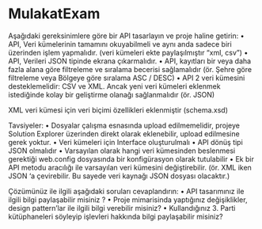 # MulakatExam

Aşağıdaki gereksinimlere göre bir API tasarlayın ve proje haline getirin:
•	API, Veri kümelerinin tamamını okuyabilmeli ve aynı anda sadece biri üzerinden işlem yapmalıdır. (veri kümeleri ekte paylaşılmıştır “xml, csv”)
•	API, Verileri JSON tipinde ekrana çıkarmalıdır. 
•	API, kayıtları bir veya daha fazla alana göre filtreleme ve sıralama becerisi sağlamalıdır (ör. Şehre göre filtreleme veya Bölgeye göre sıralama ASC / DESC)
•	API 2 veri kümesini desteklemelidir: CSV ve XML. Ancak yeni veri kümeleri eklenmek istediğinde kolay bir geliştirme olanağı sağlanmalıdır (ör. JSON)

XML veri kümesi için veri biçimi özellikleri eklenmiştir (schema.xsd)

Tavsiyeler:
•	Dosyalar çalışma esnasında upload edilmemelidir, projeye Solution Explorer üzerinden direkt olarak eklenebilir, upload edilmesine gerek yoktur.
•	Veri kümeleri için Interface oluşturulmalı
•	API dönüş tipi JSON olmalıdır
•	Varsayılan olarak hangi veri kümesinden beslenmesi gerektiği web.config dosyasında bir konfigürasyon olarak tutulabilir
•	Ek bir API metodu aracılığı ile varsayılan veri kümesini değiştirebilir. (ör. XML iken JSON ‘a çevirebilir. Bu sayede veri kaynağı JSON dosyası olacaktır.)

Çözümünüz ile ilgili aşağıdaki soruları cevaplandırın:
•	API tasarımınız ile ilgili bilgi paylaşabilir misiniz ?
•	Proje mimarisinda yaptığınız değişiklikler, design pattern’lar ile ilgili bilgi verebilir misiniz?
•	Kullandığınız 3. Parti kütüphaneleri söyleyip işlevleri hakkında bilgi paylaşabilir misiniz?
